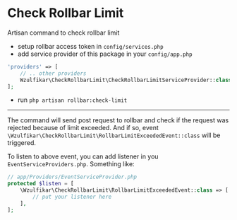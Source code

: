 # Check Rollbar Limit
Artisan command to check rollbar limit

- setup rollbar access token in `config/services.php`
- add service provider of this package in your `config/app.php`

```php
'providers' => [
    // .. other providers
    Wzulfikar\CheckRollbarLimit\CheckRollbarLimitServiceProvider::class,
];
```
- run `php artisan rollbar:check-limit`

---
The command will send post request to rollbar and check if the request was rejected because of limit exceeded. And if so, event `\Wzulfikar\CheckRollbarLimit\RollbarLimitExceededEvent::class` will be triggered.

To listen to above event, you can add listener in you `EventServiceProviders.php`. Something like:

```php
// app/Providers/EventServiceProvider.php
protected $listen = [
    \Wzulfikar\CheckRollbarLimit\RollbarLimitExceededEvent::class => [
        // put your listener here
    ],
];
```
